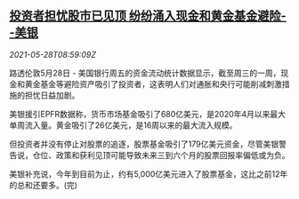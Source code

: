<!--1622192462000-->
[投资者担忧股市已见顶 纷纷涌入现金和黄金基金避险--美银](https://cn.reuters.com/article/boa-investors-fund-capital-flow-0528-idCNKCS2D90SJ)
------

<div><i>2021-05-28T08:59:09Z</i></div><p>路透伦敦5月28日 - 美国银行周五的资金流动统计数据显示，截至周三的一周，现金和黄金基金等避险资产吸引了投资者，这表明人们对通胀和央行可能削减刺激措施的担忧日益加剧。</p><p>美银援引EPFR数据称，货币市场基金吸引了680亿美元，是2020年4月以来最大单周流入量。黄金吸引了26亿美元，是16周以来的最大流入规模。</p><p>但投资者并没有停止对股票的追逐，股票基金吸引了179亿美元资金，尽管美银警告说，仓位、政策和获利见顶可能导致未来三到六个月的股票回报率偏低或为负。</p><p>美银补充说，今年到目前为止，约有5,000亿美元进入了股票基金，这比之前12年的总和还要多。(完)</p>
